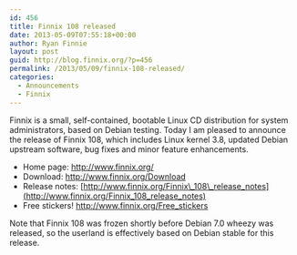 ```yaml
---
id: 456
title: Finnix 108 released
date: 2013-05-09T07:55:18+00:00
author: Ryan Finnie
layout: post
guid: http://blog.finnix.org/?p=456
permalink: /2013/05/09/finnix-108-released/
categories:
  - Announcements
  - Finnix
---
```

Finnix is a small, self-contained, bootable Linux CD distribution for system administrators, based on Debian testing. Today I am pleased to announce the release of Finnix 108, which includes Linux kernel 3.8, updated Debian upstream software, bug fixes and minor feature enhancements.

  * Home page: <http://www.finnix.org/>
  * Download: <http://www.finnix.org/Download>
  * Release notes: [http://www.finnix.org/Finnix\_108\_release_notes](http://www.finnix.org/Finnix_108_release_notes)
  * Free stickers! <http://www.finnix.org/Free_stickers>

Note that Finnix 108 was frozen shortly before Debian 7.0 wheezy was released, so the userland is effectively based on Debian stable for this release.

